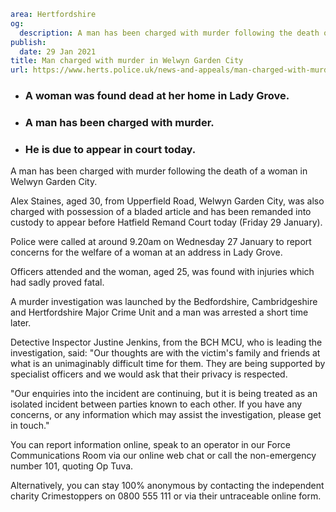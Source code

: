 ```yaml
area: Hertfordshire
og:
  description: A man has been charged with murder following the death of a woman in Welwyn Garden City.
publish:
  date: 29 Jan 2021
title: Man charged with murder in Welwyn Garden City
url: https://www.herts.police.uk/news-and-appeals/man-charged-with-murder-in-welwyn-garden-city-1131b
```

* ### A woman was found dead at her home in Lady Grove.

 * ### A man has been charged with murder.

 * ### He is due to appear in court today.

A man has been charged with murder following the death of a woman in Welwyn Garden City.

Alex Staines, aged 30, from Upperfield Road, Welwyn Garden City, was also charged with possession of a bladed article and has been remanded into custody to appear before Hatfield Remand Court today (Friday 29 January).

Police were called at around 9.20am on Wednesday 27 January to report concerns for the welfare of a woman at an address in Lady Grove.

Officers attended and the woman, aged 25, was found with injuries which had sadly proved fatal.

A murder investigation was launched by the Bedfordshire, Cambridgeshire and Hertfordshire Major Crime Unit and a man was arrested a short time later.

Detective Inspector Justine Jenkins, from the BCH MCU, who is leading the investigation, said: "Our thoughts are with the victim's family and friends at what is an unimaginably difficult time for them. They are being supported by specialist officers and we would ask that their privacy is respected.

"Our enquiries into the incident are continuing, but it is being treated as an isolated incident between parties known to each other. If you have any concerns, or any information which may assist the investigation, please get in touch."

You can report information online, speak to an operator in our Force Communications Room via our online web chat or call the non-emergency number 101, quoting Op Tuva.

Alternatively, you can stay 100% anonymous by contacting the independent charity Crimestoppers on 0800 555 111 or via their untraceable online form.
